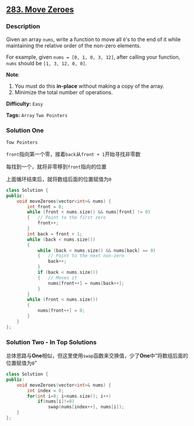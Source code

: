 ## [283. Move Zeroes](https://leetcode.com/problems/move-zeroes/#/description)

### Description

Given an array `nums`, write a function to move all `0`'s to the end of it while maintaining the relative order of the non-zero elements.

For example, given `nums = [0, 1, 0, 3, 12]`, after calling your function, `nums` should be `[1, 3, 12, 0, 0]`.

**Note**:

1. You must do this **in-place** without making a copy of the array.
2. Minimize the total number of operations.

**Difficulty:** `Easy`

**Tags:** `Array` `Two Pointers`

### Solution One

`Tow Pointers`

`front`指向第一个零，接着`back`从`front + 1`开始寻找非零数

每找到一个，就将非零移到`front`指向的位置

上面循环结束后，就将数组后面的位置赋值为`0`

```c++
class Solution {
public:
    void moveZeroes(vector<int>& nums) {
        int front = 0;
        while (front < nums.size() && nums[front] != 0)
        {	// Point to the first zero
            front++;
        }
        int back = front + 1;
        while (back < nums.size())
        {
            while (back < nums.size() && nums[back] == 0)
            {	// Point to the next non-zero
                back++;
            }
            if (back < nums.size())
            {	// Moves it
                nums[front++] = nums[back++];
            }
        }
        while (front < nums.size())
        {
            nums[front++] = 0;
        }
    }
};
```

### Solution Two - In Top Solutions

总体思路与**One**相似，但这里使用`swap`函数来交换值，少了**One**中“将数组后面的位置赋值为`0`”

```c++
class Solution {
public:
    void moveZeroes(vector<int>& nums) {
        int index = 0;
        for(int i=0; i<nums.size(); i++)
            if(nums[i]!=0)
                swap(nums[index++], nums[i]);
    }
};
```
